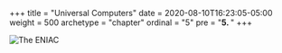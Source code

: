 +++
title = "Universal Computers"
date = 2020-08-10T16:23:05-05:00
weight = 500
archetype = "chapter"
ordinal = "5"
pre = "<b>5. </b>"
+++


![The ENIAC](https://upload.wikimedia.org/wikipedia/commons/thumb/d/d3/Glen_Beck_and_Betty_Snyder_program_the_ENIAC_in_building_328_at_the_Ballistic_Research_Laboratory.jpg/785px-Glen_Beck_and_Betty_Snyder_program_the_ENIAC_in_building_328_at_the_Ballistic_Research_Laboratory.jpg)

